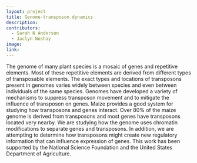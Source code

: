 ```yaml
---
layout: project
title: Genome-transposon dynamics
description: 
contributors:
  - Sarah N Anderson
  - Jaclyn Noshay
image:
link: 
---
```


The genome of many plant species is a mosaic of genes and repetitive elements.  Most of these repetitive elements are derived from different types of transposable elements.  The exact types and locations of transposons present in genomes varies widely between species and even between individuals of the same species.  Genomes have developed a variety of mechanisms to suppress transposon movement and to mitigate the influence of transposon on genes.  Maize provides a good system for studying how transposons and genes interact.  Over 80% of the maize genome is derived from transposons and most genes have transposons located very nearby.  We are studying how the genome uses chromatin modifications to separate genes and transposons.  In addition, we are attempting to determine how transposons might create new regulatory information that can influence expression of genes.  This work has been supported by the National Science Foundation and the United States Department of Agriculture.  